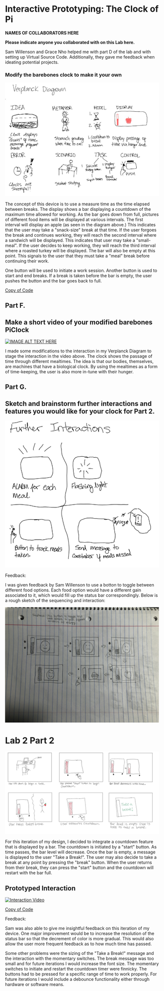 # Interactive Prototyping: The Clock of Pi
**NAMES OF COLLABORATORS HERE**

**Please indicate anyone you collaborated with on this Lab here.** 

Sam Willenson and Grace Nho helped me with part D of the lab and with setting up Virtual Source Code. Additionally, they gave me feedback when ideating potential projects.

### Modify the barebones clock to make it your own

![Verplank Diagram](./images/Verplank.jpg)

The concept of this device is to use a measure time as the time elapsed between breaks. The display shows a bar displaying a countdown of the maximum time allowed for working. As the bar goes down from full, pictures of different food items will be displayed at various intervals. The first interval will display an apple (as seen in the diagram above.) This indicates that the user may take a "snack-size" break at that time. If the user forgoes the break and continues working, they will reach the second interval where a sandwich will be displayed. This indicates that user may take a "small-meal". If the user decides to keep working, they will reach the third interval where a roasted turkey will be displayed. The bar will also be empty at this point. This signals to the user that they must take a "meal" break before continuing their work.

One button will be used to initiate a work session. Another button is used to start and end breaks. If a break is taken before the bar is empty, the user pushes the button and the bar goes back to full.


[Copy of Code](https://github.com/jaxriemer/Interactive-Lab-Hub/blob/96c9f862c1d08e4791d3aa452051d89cb06a94ee/Lab%202/screen_prototype.py)


## Part F. 
## Make a short video of your modified barebones PiClock

[![IMAGE ALT TEXT HERE](https://img.youtube.com/vi/2r1qmZqJbys/0.jpg)](https://www.youtube.com/watch?v=2r1qmZqJbys)


I made some modifications to the interaction in my Verplanck Diagram to stage the interaction in the video above. The clock shows the passage of time through different mealtimes. The idea is that our bodies, themselves, are machines that have a biological clock. By using the mealtimes as a form of time-keeping, the user is also more in-tune with their hunger.

## Part G. 
## Sketch and brainstorm further interactions and features you would like for your clock for Part 2.
![Further Interactions](./images/Interactions.jpg)

Feedback: 

I was given feedback by Sam Willenson to use a botton to toggle between different food options. Each food option would have a different gain associated to it, which would fill up the status bar correspondingly. Below is a rough sketch of the sequencing and interaction:


![Feedback Ideation](./images/Feedback_Ideation.jpg)

# Lab 2 Part 2
![Storyboard](./images/Storyboard2.jpg)

For this iteration of my design, I decided to integrate a countdown feature that is displayed by a bar. The countdown is initiated by a "start" button. As time passes, the bar level will decrease. Once the bar is empty, a message is displayed to the user "Take a Break!". The user may also decide to take a break at any point by pressing the "break" button. When the user returns from their break, they can press the "start" button and the countdown will restart with the bar full.
## Prototyped Interaction

[![Interaction Video](https://img.youtube.com/vi/nXo52tuIFYo/0.jpg)](https://www.youtube.com/watch?v=nXo52tuIFYo)

[Copy of Code](https://github.com/jaxriemer/Interactive-Lab-Hub/blob/Fall2022/Lab%202/Prototype_2)

Feedback:

Sam was also able to give me insightful feedback on this iteration of my device. One major improvement would be to increase the resolution of the status bar so that the decrement of color is more gradual. This would also allow the user more frequent feedback as to how much time has passed.

Some other problems were the sizing of the "Take a Break!" message and the interaction with the momentary switches. The break message was too small and for future iterations I would increase the font size. The momentary switches to initiate and restart the countdown timer were finnicky. The buttons had to be pressed for a specific range of time to work properly. For future iterations I would include a debounce functionality either through hardware or software means.
